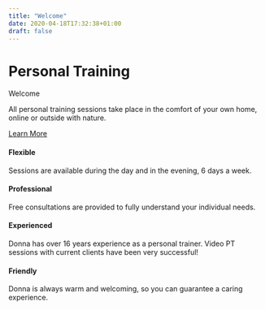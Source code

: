 ```yaml
---
title: "Welcome"
date: 2020-04-18T17:32:38+01:00
draft: false
---
```


<div class="jumbotron">
    <h1 class="display-3">Personal Training</h1>
    <p class="lead">Welcome</p>
    <p class="lead">All personal training sessions take place in the comfort of your own home, online or outside with nature.</p>
    <p><a class="btn btn-info btn-lg" href="/covid-19/" role="button">Learn More</a></p>
</div>

<div class="row marketing">
    <div class="col-lg-6">
    <h4>Flexible</h4>
    <p>Sessions are available during the day and in the evening, 6 days a week.</p>
    <h4>Professional</h4>
    <p>Free consultations are provided to fully understand your individual needs.</p>
    </div>
    <div class="col-lg-6">
    <h4>Experienced</h4>
    <p>Donna has over 16 years experience as a personal trainer. Video PT sessions with current clients have been very successful!</p>
    <h4>Friendly</h4>
    <p>Donna is always warm and welcoming, so you can guarantee a caring experience.</p>
    </div>
</div>
